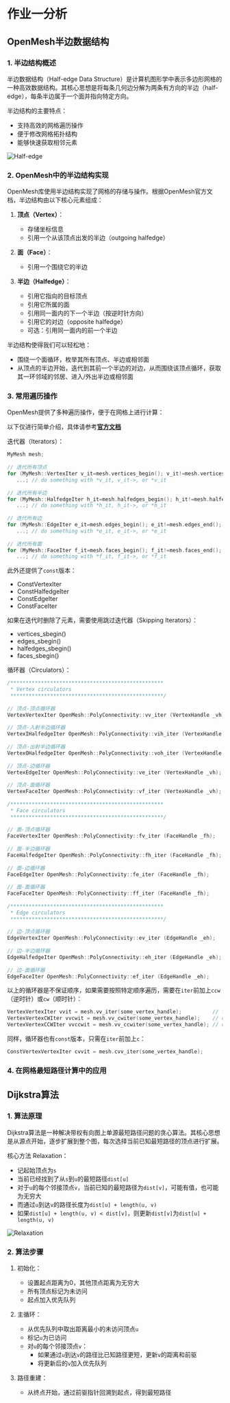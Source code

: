 # 作业一分析

## OpenMesh半边数据结构

### 1. 半边结构概述

半边数据结构（Half-edge Data Structure）是计算机图形学中表示多边形网格的一种高效数据结构。其核心思想是将每条几何边分解为两条有方向的半边（half-edge），每条半边属于一个面并指向特定方向。

半边结构的主要特点：
- 支持高效的网格遍历操作
- 便于修改网格拓扑结构
- 能够快速获取相邻元素

![Half-edge](../../images/analysis_1_1.png)

### 2. OpenMesh中的半边结构实现

OpenMesh库使用半边结构实现了网格的存储与操作。根据OpenMesh官方文档，半边结构由以下核心元素组成：

1. **顶点（Vertex）**：
   - 存储坐标信息
   - 引用一个从该顶点出发的半边（outgoing halfedge）

2. **面（Face）**：
   - 引用一个围绕它的半边

3. **半边（Halfedge）**：
   - 引用它指向的目标顶点
   - 引用它所属的面
   - 引用同一面内的下一个半边（按逆时针方向）
   - 引用它的对边（opposite halfedge）
   - 可选：引用同一面内的前一个半边

半边结构使得我们可以轻松地：
- 围绕一个面循环，枚举其所有顶点、半边或相邻面
- 从顶点的半边开始，迭代到其前一个半边的对边，从而围绕该顶点循环，获取其一环邻域的邻居、进入/外出半边或相邻面

### 3. 常用遍历操作

OpenMesh提供了多种遍历操作，便于在网格上进行计算：

以下仅进行简单介绍，具体请参考[**官方文档**](https://www.graphics.rwth-aachen.de/media/openmesh_static/Documentations/OpenMesh-10.0-Documentation/a06153.html)

迭代器（Iterators）：

```cpp
MyMesh mesh;
 
// 迭代所有顶点
for (MyMesh::VertexIter v_it=mesh.vertices_begin(); v_it!=mesh.vertices_end(); ++v_it) 
   ...; // do something with *v_it, v_it->, or *v_it
 
// 迭代所有半边
for (MyMesh::HalfedgeIter h_it=mesh.halfedges_begin(); h_it!=mesh.halfedges_end(); ++h_it) 
   ...; // do something with *h_it, h_it->, or *h_it
 
// 迭代所有边
for (MyMesh::EdgeIter e_it=mesh.edges_begin(); e_it!=mesh.edges_end(); ++e_it) 
   ...; // do something with *e_it, e_it->, or *e_it
 
// 迭代所有面
for (MyMesh::FaceIter f_it=mesh.faces_begin(); f_it!=mesh.faces_end(); ++f_it) 
   ...; // do something with *f_it, f_it->, or *f_it
```

此外还提供了`const`版本：

- ConstVertexIter
- ConstHalfedgeIter
- ConstEdgeIter
- ConstFaceIter

如果在迭代时删除了元素，需要使用跳过迭代器（Skipping Iterators）：

- vertices_sbegin()
- edges_sbegin()
- halfedges_sbegin()
- faces_sbegin()

循环器（Circulators）：

```cpp
/**************************************************
 * Vertex circulators
 **************************************************/
 
// 顶点-顶点循环器
VertexVertexIter OpenMesh::PolyConnectivity::vv_iter (VertexHandle _vh);
 
// 顶点-入射半边循环器
VertexIHalfedgeIter OpenMesh::PolyConnectivity::vih_iter (VertexHandle _vh);
 
// 顶点-出射半边循环器
VertexOHalfedgeIter OpenMesh::PolyConnectivity::voh_iter (VertexHandle _vh);
 
// 顶点-边循环器
VertexEdgeIter OpenMesh::PolyConnectivity::ve_iter (VertexHandle _vh);
 
// 顶点-面循环器
VertexFaceIter OpenMesh::PolyConnectivity::vf_iter (VertexHandle _vh);
 
/**************************************************
 * Face circulators
 **************************************************/
 
// 面-顶点循环器
FaceVertexIter OpenMesh::PolyConnectivity::fv_iter (FaceHandle _fh);
 
// 面-半边循环器
FaceHalfedgeIter OpenMesh::PolyConnectivity::fh_iter (FaceHandle _fh);
 
// 面-边循环器
FaceEdgeIter OpenMesh::PolyConnectivity::fe_iter (FaceHandle _fh);
 
// 面-面循环器
FaceFaceIter OpenMesh::PolyConnectivity::ff_iter (FaceHandle _fh);
 
/**************************************************
 * Edge circulators
 **************************************************/
 
// 边-顶点循环器
EdgeVertexIter OpenMesh::PolyConnectivity::ev_iter (EdgeHandle _eh);
 
// 边-半边循环器
EdgeHalfedgeIter OpenMesh::PolyConnectivity::eh_iter (EdgeHandle _eh);
 
// 边-面循环器
EdgeFaceIter OpenMesh::PolyConnectivity::ef_iter (EdgeHandle _eh);
```

以上的循环器是不保证顺序，如果需要按照特定顺序遍历，需要在`iter`前加上`ccw`（逆时针）或`cw`（顺时针）：

```cpp
VertexVertexIter vvit = mesh.vv_iter(some_vertex_handle);          // fastest (clock or counterclockwise)
VertexVertexCWIter vvcwit = mesh.vv_cwiter(some_vertex_handle);    // clockwise
VertexVertexCCWIter vvccwit = mesh.vv_ccwiter(some_vertex_handle); // counter-clockwise
```

同样，循环器也有`const`版本，只需在`iter`前加上`c`：

```cpp
ConstVertexVertexIter cvvit = mesh.cvv_iter(some_vertex_handle);
```


### 4. 在网格最短路径计算中的应用

## Dijkstra算法

### 1. 算法原理

Dijkstra算法是一种解决带权有向图上单源最短路径问题的贪心算法。其核心思想是从源点开始，逐步扩展到整个图，每次选择当前已知最短路径的顶点进行扩展。

核心方法 Relaxation：

- 记起始顶点为`s`
- 当前已经找到了从`s`到`u`的最短路径`dist[u]`
- 对于`u`的每个邻接顶点`v`，当前已知的最短路径为`dist[v]`，可能有值，也可能为无穷大
- 而通过`u`到达`v`的路径长度为`dist[u] + length(u, v)`
- 如果`dist[u] + length(u, v) < dist[v]`，则更新`dist[v]`为`dist[u] + length(u, v)`

![Relaxation](../../images/analysis_1_2.png)


### 2. 算法步骤

1. 初始化：
   - 设置起点距离为0，其他顶点距离为无穷大
   - 所有顶点标记为未访问
   - 起点加入优先队列

2. 主循环：
   - 从优先队列中取出距离最小的未访问顶点`u`
   - 标记`u`为已访问
   - 对`u`的每个邻接顶点`v`：
     - 如果通过`u`到达`v`的路径比已知路径更短，更新`v`的距离和前驱
     - 将更新后的`v`加入优先队列

3. 路径重建：
   - 从终点开始，通过前驱指针回溯到起点，得到最短路径

